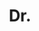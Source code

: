 ---
name: Rudy Bunel
title: Dr.
email: bunel.rudy@gmail.com
website: 
note: Examined by Professor Alessio R. Lomuscio
category: Graduated PhD Students
photo: 
---